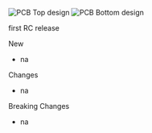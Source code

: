 ![PCB Top design](https://github.com/<<repo_name>>/releases/download/<<tag>>/<<project_name>>_<<version>>_PCBdraw_Top.png)
![PCB Bottom design](https://github.com/<<repo_name>>/releases/download/<<tag>>/<<project_name>>_<<version>>_PCBdraw_Back.png)

first RC release

New
* na

Changes
* na

Breaking Changes
* na

